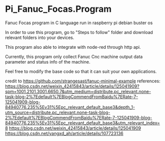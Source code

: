 # Pi_Fanuc_Focas.Program
Fanuc Focas program in C language run in raspberry pi debian buster os

In order to use this program, go to "Steps to follow" folder and download relevant folders into your devices.

This program also able to integrate with node-red through http api.

Currently, this program only collect Fanuc Cnc machine output data parameter and status info of the machine.

Feel free to modify the base code so that it can suit your own applications. 

credit to https://github.com/strangesast/fanuc-minimal-example
references: 
https://blog.csdn.net/weixin_42415843/article/details/125041909?spm=1001.2101.3001.6650.7&utm_medium=distribute.pc_relevant.none-task-blog-2%7Edefault%7EBlogCommendFromBaidu%7ERate-7-125041909-blog-84940776.235%5Ev31%5Epc_relevant_default_base3&depth_1-utm_source=distribute.pc_relevant.none-task-blog-2%7Edefault%7EBlogCommendFromBaidu%7ERate-7-125041909-blog-84940776.235%5Ev31%5Epc_relevant_default_base3&utm_relevant_index=8
https://blog.csdn.net/weixin_42415843/article/details/125041909
https://blog.csdn.net/yangxd_ah/article/details/107723136
